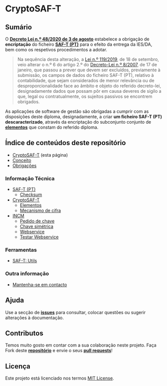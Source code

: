 # CryptoSAF-T

## Sumário

O [**Decreto Lei n.º 48/2020 de 3 de agosto**](https://data.dre.pt/eli/dec-lei/48/2020/08/03/p/dre) estabelece a obrigação de **encriptação** do ficheiro [**SAF-T \(PT\)**](https://info.portaldasfinancas.gov.pt/pt/apoio_contribuinte/SAFT_PT/Paginas/news-saf-t-pt.aspx) para o efeito da entrega da IES/DA, bem como os respetivos procedimentos a adotar.

> Na sequência desta alteração, a [Lei n.º 119/2019](https://dre.pt/web/guest/pesquisa/-/search/124793094/details/normal?l=1), de 18 de setembro, veio alterar o n.º 6 do artigo 2.º do [Decreto-Lei n.º 8/2007](https://dre.pt/web/guest/pesquisa/-/search/522813/details/normal?l=1), de 17 de janeiro, que passou a prever que devem ser excluídos, previamente à submissão, os campos de dados do ficheiro SAF-T \(PT\), relativo à contabilidade, que sejam considerados de menor relevância ou de desproporcionalidade face ao âmbito e objeto do referido decreto-lei, designadamente dados que possam pôr em causa deveres de sigilo a que, legal ou contratualmente, os sujeitos passivos se encontrem obrigados.

As aplicações de software de gestão são obrigadas a cumprir com as disposições deste diploma, designadamente, a criar **um ficheiro SAF-T \(PT\) descaracterizado**, através da encriptação do subconjunto conjunto de [**elementos**](informacao-tecnica/cryptosaf-t/elementos.md) que constam do referido diploma.

## Índice de conteúdos deste repositório

* [CryptoSAF-T](./) \(esta página\)
* [Conceito](conceito.md)
* [Obrigações](obrigacoes.md)

### Informação Técnica

* [SAF-T \(PT\)](informacao-tecnica/saf-t-pt/)
  * [Checksum](informacao-tecnica/saf-t-pt/checksum.md)
* [CryptoSAF-T](informacao-tecnica/cryptosaf-t/)
  * [Elementos](informacao-tecnica/cryptosaf-t/elementos.md)
  * [Mecanismo de cifra](informacao-tecnica/cryptosaf-t/mecanismo.md)
* [INCM](informacao-tecnica/incm/)
  * [Pedido de chave](informacao-tecnica/incm/pedido-de-chave.md)
  * [Chave simétrica](informacao-tecnica/incm/chave-simetrica.md)
  * [Webservice](informacao-tecnica/incm/webservice.md)
  * [Testar Webservice](informacao-tecnica/incm/testar-webservice.md)

### Ferramentas

* [SAF-T: Utils](ferramentas/cryptosaf-t-utils.md)

### Outra informação

* [Mantenha-se em contacto](outra-informacao/mantenha-se-em-contacto.md)

## Ajuda

Use a secção de [**issues**](https://github.com/assoft-portugal/documentacao-CryptoSAF-T/issues) para consultar, colocar questões ou sugerir alterações à documentação.

## Contributos

Temos muito gosto em contar com a sua colaboração neste projeto. Faça Fork deste [**repositório**](https://github.com/assoft-portugal/documentacao-CryptoSAF-T/) e envie o seus [**pull requests**](https://github.com/assoft-portugal/documentacao-CryptoSAF-T/pulls)!

## Licença

Este projeto está licenciado nos termos [MIT License](https://github.com/assoft-portugal/documentacao-CryptoSAF-T/blob/master/LICENSE).

